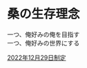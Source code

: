 # 桑の生存理念
一つ、俺好みの俺を目指す  
一つ、俺好みの世界にする

[2022年12月29日制定](https://twitter.com/kuwappi_/status/1608152469766569984)

